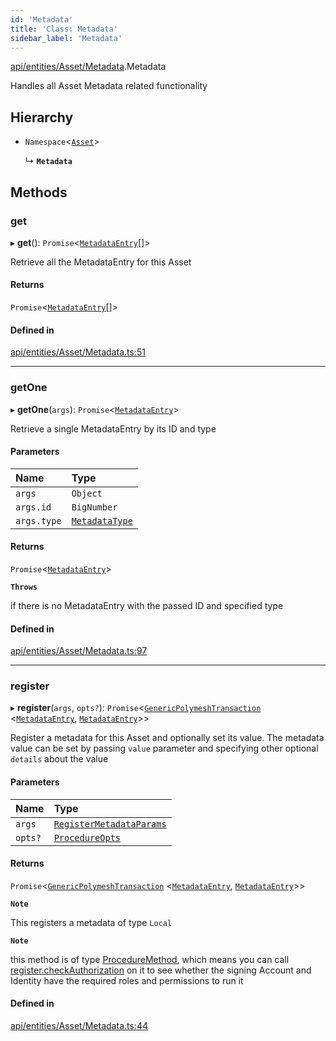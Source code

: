```yaml
---
id: 'Metadata'
title: 'Class: Metadata'
sidebar_label: 'Metadata'
---
```


[api/entities/Asset/Metadata](../../../../../modules/API/Entities/Asset/Metadata/Metadata.md).Metadata

Handles all Asset Metadata related functionality

## Hierarchy

- `Namespace`\<[`Asset`](../Asset.md)\>

  ↳ **`Metadata`**

## Methods

### get

▸ **get**(): `Promise`\<[`MetadataEntry`](../../MetadataEntry/MetadataEntry.md)[]\>

Retrieve all the MetadataEntry for this Asset

#### Returns

`Promise`\<[`MetadataEntry`](../../MetadataEntry/MetadataEntry.md)[]\>

#### Defined in

[api/entities/Asset/Metadata.ts:51](https://github.com/PolymeshAssociation/polymesh-sdk/blob/95e180d28/src/api/entities/Asset/Metadata.ts#L51)

---

### getOne

▸ **getOne**(`args`): `Promise`\<[`MetadataEntry`](../../MetadataEntry/MetadataEntry.md)\>

Retrieve a single MetadataEntry by its ID and type

#### Parameters

| Name        | Type                                                                                                 |
| :---------- | :--------------------------------------------------------------------------------------------------- |
| `args`      | `Object`                                                                                             |
| `args.id`   | `BigNumber`                                                                                          |
| `args.type` | [`MetadataType`](../../../../../enums/API/Entities/MetadataEntry/Types/MetadataType/MetadataType.md) |

#### Returns

`Promise`\<[`MetadataEntry`](../../MetadataEntry/MetadataEntry.md)\>

**`Throws`**

if there is no MetadataEntry with the passed ID and specified type

#### Defined in

[api/entities/Asset/Metadata.ts:97](https://github.com/PolymeshAssociation/polymesh-sdk/blob/95e180d28/src/api/entities/Asset/Metadata.ts#L97)

---

### register

▸ **register**(`args`, `opts?`): `Promise`\<[`GenericPolymeshTransaction`](../../../../../modules/Types/Types.md#genericpolymeshtransaction) \<[`MetadataEntry`](../../MetadataEntry/MetadataEntry.md), [`MetadataEntry`](../../MetadataEntry/MetadataEntry.md)\>\>

Register a metadata for this Asset and optionally set its value.
The metadata value can be set by passing `value` parameter and specifying other optional `details` about the value

#### Parameters

| Name    | Type                                                                                                    |
| :------ | :------------------------------------------------------------------------------------------------------ |
| `args`  | [`RegisterMetadataParams`](../../../../../modules/API/Procedures/Types/Types.md#registermetadataparams) |
| `opts?` | [`ProcedureOpts`](../../../../../interfaces/Types/ProcedureOpts/ProcedureOpts.md)                       |

#### Returns

`Promise`\<[`GenericPolymeshTransaction`](../../../../../modules/Types/Types.md#genericpolymeshtransaction) \<[`MetadataEntry`](../../MetadataEntry/MetadataEntry.md), [`MetadataEntry`](../../MetadataEntry/MetadataEntry.md)\>\>

**`Note`**

This registers a metadata of type `Local`

**`Note`**

this method is of type [ProcedureMethod](../../../../../interfaces/Types/ProcedureMethod/ProcedureMethod.md), which means you can call [register.checkAuthorization](../../../../../interfaces/Types/ProcedureMethod/ProcedureMethod.md#checkauthorization)
on it to see whether the signing Account and Identity have the required roles and permissions to run it

#### Defined in

[api/entities/Asset/Metadata.ts:44](https://github.com/PolymeshAssociation/polymesh-sdk/blob/95e180d28/src/api/entities/Asset/Metadata.ts#L44)
